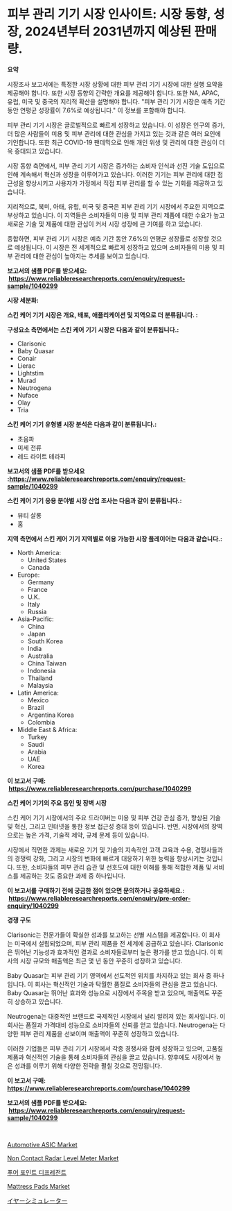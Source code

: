 <p><h1>피부 관리 기기 시장 인사이트: 시장 동향, 성장, 2024년부터 2031년까지 예상된 판매량.</h1></p><p><strong>요약</strong></p>
<p><p>시장조사 보고서에는 특정한 시장 상황에 대한 피부 관리 기기 시장에 대한 실행 요약을 제공해야 합니다. 또한 시장 동향의 간략한 개요를 제공해야 합니다. 또한 NA, APAC, 유럽, 미국 및 중국의 지리적 확산을 설명해야 합니다. "피부 관리 기기 시장은 예측 기간 동안 연평균 성장률이 7.6%로 예상됩니다." 이 정보를 포함해야 합니다.</p><p>피부 관리 기기 시장은 글로벌적으로 빠르게 성장하고 있습니다. 이 성장은 인구의 증가, 더 많은 사람들이 미용 및 피부 관리에 대한 관심을 가지고 있는 것과 같은 여러 요인에 기인합니다. 또한 최근 COVID-19 팬데믹으로 인해 개인 위생 및 관리에 대한 관심이 더욱 증대되고 있습니다.</p><p>시장 동향 측면에서, 피부 관리 기기 시장은 증가하는 소비자 인식과 선진 기술 도입으로 인해 계속해서 혁신과 성장을 이루어가고 있습니다. 이러한 기기는 피부 관리에 대한 접근성을 향상시키고 사용자가 가정에서 직접 피부 관리를 할 수 있는 기회를 제공하고 있습니다.</p><p>지리적으로, 북미, 아태, 유럽, 미국 및 중국은 피부 관리 기기 시장에서 주요한 지역으로 부상하고 있습니다. 이 지역들은 소비자들의 미용 및 피부 관리 제품에 대한 수요가 높고 새로운 기술 및 제품에 대한 관심이 커서 시장 성장에 큰 기여를 하고 있습니다.</p><p>종합하면, 피부 관리 기기 시장은 예측 기간 동안 7.6%의 연평균 성장률로 성장할 것으로 예상됩니다. 이 시장은 전 세계적으로 빠르게 성장하고 있으며 소비자들의 미용 및 피부 관리에 대한 관심이 높아지는 추세를 보이고 있습니다.</p></p>
<p><strong>보고서의 샘플 PDF를 받으세요: &nbsp;<a href="https://www.reliableresearchreports.com/enquiry/request-sample/1040299">https://www.reliableresearchreports.com/enquiry/request-sample/1040299</a></strong></p>
<p><strong>시장 세분화:</strong></p>
<p><strong> 스킨 케어 기기 시장은 개요, 배포, 애플리케이션 및 지역으로 더 분류됩니다. :</strong></p>
<p><strong>구성요소 측면에서는 스킨 케어 기기 시장은 다음과 같이 분류됩니다.:</strong></p>
<p><ul><li>Clarisonic</li><li>Baby Quasar</li><li>Conair</li><li>Lierac</li><li>Lightstim</li><li>Murad</li><li>Neutrogena</li><li>Nuface</li><li>Olay</li><li>Tria</li></ul></p>
<p><strong> 스킨 케어 기기 유형별 시장 분석은 다음과 같이 분류됩니다.:</strong></p>
<p><ul><li>초음파</li><li>미세 전류</li><li>레드 라이트 테라피</li></ul></p>
<p><strong>보고서의 샘플 PDF를 받으세요 :<a href="https://www.reliableresearchreports.com/enquiry/request-sample/1040299">https://www.reliableresearchreports.com/enquiry/request-sample/1040299</a></strong></p>
<p><strong> 스킨 케어 기기 응용 분야별 시장 산업 조사는 다음과 같이 분류됩니다.:</strong></p>
<p><ul><li>뷰티 살롱</li><li>홈</li></ul></p>
<p><strong>지역 측면에서 스킨 케어 기기 지역별로 이용 가능한 시장 플레이어는 다음과 같습니다.:</strong></p>
<p><ul>
    <li>
        North America:
        <ul>
            <li>United States</li>
            <li>Canada</li>
        </ul>
    </li>
    <li>
        Europe:
        <ul>
            <li>Germany</li>
            <li>France</li>
            <li>U.K.</li>
            <li>Italy</li>
            <li>Russia</li>
        </ul>
    </li>
    <li>
        Asia-Pacific:
        <ul>
            <li>China</li>
            <li>Japan</li>
            <li>South Korea</li>
            <li>India</li>
            <li>Australia</li>
            <li>China Taiwan</li>
            <li>Indonesia</li>
            <li>Thailand</li>
            <li>Malaysia</li>
        </ul>
    </li>
    <li>
        Latin America:
        <ul>
            <li>Mexico</li>
            <li>Brazil</li>
            <li>Argentina Korea</li>
            <li>Colombia</li>
        </ul>
    </li>
    <li>
        Middle East & Africa:
        <ul>
            <li>Turkey</li>
            <li>Saudi</li>
            <li>Arabia</li>
            <li>UAE</li>
            <li>Korea</li>
        </ul>
    </li>
    </ul></p>
<p><strong>이 보고서 구매: &nbsp;<a href="https://www.reliableresearchreports.com/purchase/1040299">https://www.reliableresearchreports.com/purchase/1040299</a></strong></p>
<p><strong>스킨 케어 기기의 주요 동인 및 장벽 시장</strong></p>
<p><p>스킨 케어 기기 시장에서의 주요 드라이버는 미용 및 피부 건강 관심 증가, 향상된 기술 및 혁신, 그리고 인터넷을 통한 정보 접근성 증대 등이 있습니다. 반면, 시장에서의 장벽으로는 높은 가격, 기술적 제약, 규제 문제 등이 있습니다.</p><p>시장에서 직면한 과제는 새로운 기기 및 기술의 지속적인 고객 교육과 수용, 경쟁사들과의 경쟁력 강화, 그리고 시장의 변화에 빠르게 대응하기 위한 능력을 향상시키는 것입니다. 또한, 소비자들의 피부 관리 습관 및 선호도에 대한 이해를 통해 적합한 제품 및 서비스를 제공하는 것도 중요한 과제 중 하나입니다.</p></p>
<p><strong>이 보고서를 구매하기 전에 궁금한 점이 있으면 문의하거나 공유하세요.: &nbsp;<a href="https://www.reliableresearchreports.com/enquiry/pre-order-enquiry/1040299">https://www.reliableresearchreports.com/enquiry/pre-order-enquiry/1040299</a></strong></p>
<p><strong>경쟁 구도</strong></p>
<p><p>Clarisonic는 전문가들이 확실한 성과를 보고하는 선별 시스템을 제공합니다. 이 회사는 미국에서 설립되었으며, 피부 관리 제품을 전 세계에 공급하고 있습니다. Clarisonic은 뛰어난 기능성과 효과적인 결과로 소비자들로부터 높은 평가를 받고 있습니다. 이 회사의 시장 규모와 매출액은 최근 몇 년 동안 꾸준히 성장하고 있습니다. </p><p>Baby Quasar는 피부 관리 기기 영역에서 선도적인 위치를 차지하고 있는 회사 중 하나입니다. 이 회사는 혁신적인 기술과 탁월한 품질로 소비자들의 관심을 끌고 있습니다. Baby Quasar는 뛰어난 효과와 성능으로 시장에서 주목을 받고 있으며, 매출액도 꾸준히 상승하고 있습니다. </p><p>Neutrogena는 대중적인 브랜드로 국제적인 시장에서 널리 알려져 있는 회사입니다. 이 회사는 품질과 가격대비 성능으로 소비자들의 신뢰를 얻고 있습니다. Neutrogena는 다양한 피부 관리 제품을 선보이며 매출액이 꾸준히 성장하고 있습니다. </p><p>이러한 기업들은 피부 관리 기기 시장에서 각종 경쟁사와 함께 성장하고 있으며, 고품질 제품과 혁신적인 기술을 통해 소비자들의 관심을 끌고 있습니다. 향후에도 시장에서 높은 성과를 이루기 위해 다양한 전략을 펼칠 것으로 전망됩니다.</p></p>
<p><strong>이 보고서 구매: &nbsp; <a href="https://www.reliableresearchreports.com/purchase/1040299">https://www.reliableresearchreports.com/purchase/1040299</a></strong></p>
<p><strong>보고서의 샘플 PDF를 받으세요: &nbsp;<a href="https://www.reliableresearchreports.com/enquiry/request-sample/1040299">https://www.reliableresearchreports.com/enquiry/request-sample/1040299</a></strong><strong></strong></p>
<p>&nbsp;</p>
<p><p><a href="https://automatic-knee-4c7.notion.site/Automotive-ASIC-Market-Research-Report-Unlocks-Analysis-on-the-Market-Financial-Status-Market-Size--0851e8b9110542c7b686db6e2a73e4ae">Automotive ASIC Market</a></p><p><a href="https://issuu.com/reportprime-2/docs/non-contact-radar-level-meter-marke_d0cef8b0ad27d3">Non Contact Radar Level Meter Market</a></p><p><a href="https://github.com/nuekbpymrrz5/Market-Research-Report-List-1/blob/main/31832224203.md">푸어 포인트 디프레전트</a></p><p><a href="https://github.com/yoshih12/Market-Research-Report-List-2/blob/main/mattress-pads-market.md">Mattress Pads Market</a></p><p><a href="https://github.com/jkjreqjscoxx7/Market-Research-Report-List-1/blob/main/39872554690.md">イヤーシミュレーター</a></p></p>